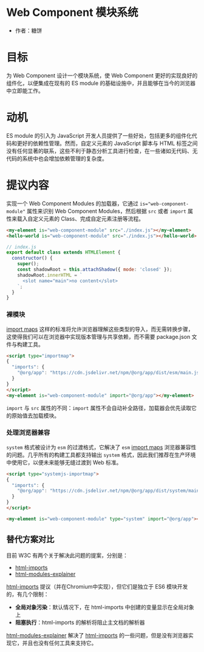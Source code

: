 # Web Component 模块系统

- 作者：糖饼

# 目标

为 Web Component 设计一个模块系统，使 Web Component 更好的实现良好的组件化，以便集成在现有的 ES module 的基础设施中，并且能够在当今的浏览器中立即能工作。

# 动机

ES module 的引入为 JavaScript 开发人员提供了一些好处，包括更多的组件化代码和更好的依赖性管理。然而，自定义元素的 JavaScript 脚本与 HTML 标签之间没有任何显著的联系，这些不利于静态分析工具进行检查，在一些诸如无代码、无代码的系统中也会增加依赖管理的复杂度。

# 提议内容

实现一个 Web Component Modules 的加载器，它通过 `is="web-component-module"` 属性来识别 Web Component Modules，然后根据 `src` 或者 `import` 属性来载入自定义元素的 Class、完成自定元素注册等流程。

```html
<my-element is="web-component-module" src="./index.js"></my-element>
<hello-world is="web-component-module" src="./index.js"></hello-world>
```

```js
// index.js
export default class extends HTMLElement {
  constructor() {
    super();
    const shadowRoot = this.attachShadow({ mode: 'closed' });
    shadowRoot.innerHTML = `
      <slot name="main">no content</slot>
    `;
  }
}
```

### 裸模块

[import maps](https://github.com/WICG/import-maps) 这样的标准将允许浏览器理解这些类型的导入，而无需转换步骤，这使得我们可以在浏览器中实现版本管理与共享依赖，而不需要 package.json 文件与构建工具。

```html
<script type="importmap">
{
  "imports": {
    "@org/app": "https://cdn.jsdelivr.net/npm/@org/app/dist/esm/main.js"
  }
}
</script>
<my-element is="web-component-module" import="@org/app"></my-element>
```

`import` 与 `src` 属性的不同：`import` 属性不会自动补全路径，加载器会优先读取它的原始值去加载模块。

### 处理浏览器兼容

`system` 格式被设计为 `esm` 的过渡格式，它解决了 `esm` [import maps](https://github.com/WICG/import-maps) 浏览器兼容性的问题。几乎所有的构建工具都支持输出 `system` 格式，因此我们推荐在生产环境中使用它，以便未来能够无缝过渡到 Web 标准。

```html
<script type="systemjs-importmap">
{
  "imports": {
    "@org/app": "https://cdn.jsdelivr.net/npm/@org/app/dist/system/main.js"
  }
}
</script>

<my-element is="web-component-module" type="system" import="@org/app"></my-element>
```

## 替代方案对比

目前 W3C 有两个关于解决此问题的提案，分别是：

* [html-imports](https://www.w3.org/TR/html-imports/)
* [html-modules-explainer](https://github.com/WICG/webcomponents/blob/gh-pages/proposals/html-modules-explainer.md)

[html-imports](https://www.w3.org/TR/html-imports/) 提议（并在Chromium中实现），但它们是独立于 ES6 模块开发的，有几个限制：

* **全局对象污染**：默认情况下，在 html-imports 中创建的变量显示在全局对象上
* **阻塞执行**：html-imports 的解析将阻止主文档的解析器

[html-modules-explainer](https://github.com/WICG/webcomponents/blob/gh-pages/proposals/html-modules-explainer.md) 解决了 [html-imports](https://www.w3.org/TR/html-imports/) 的一些问题，但是没有浏览器实现它，并且也没有任何工具来支持它。

